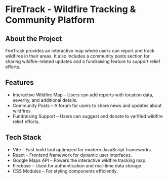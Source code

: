 # FireTrack - Wildfire Tracking & Community Platform  

<!-- 
FireTrack is an interactive platform designed to help communities track wildfires in real time, share news, and support relief efforts through fundraising.  
-->

## About the Project  

FireTrack provides an interactive map where users can report and track wildfires in their areas. It also includes a community posts section for sharing wildfire-related updates and a fundraising feature to support relief efforts.

## Features  

- Interactive Wildfire Map – Users can add reports with location data, severity, and additional details.  
- Community Posts – A forum for users to share news and updates about wildfires.  
- Fundraising Support – Users can suggest and donate to verified wildfire relief efforts.  

## Tech Stack  

<!-- 
This project is built using modern web technologies for a fast, efficient, and scalable experience.
-->

- Vite – Fast build tool optimized for modern JavaScript frameworks.  
- React – Frontend framework for dynamic user interfaces.  
- Google Maps API – Powers the interactive wildfire tracking map.  
- Firebase – Used for authentication and real-time data storage.  
- CSS Modules – For styling components efficiently.  